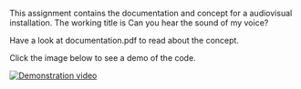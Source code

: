 This assignment contains the documentation and concept for a audiovisual installation.
The working title is Can you hear the sound of my voice?

Have a look at documentation.pdf to read about the concept.


Click the image below to see a demo of the code.


[![Demonstration video](https://img.youtube.com/vi/Pcwy9Fo3dls/0.jpg)](https://www.youtube.com/watch?v=Pcwy9Fo3dls)
